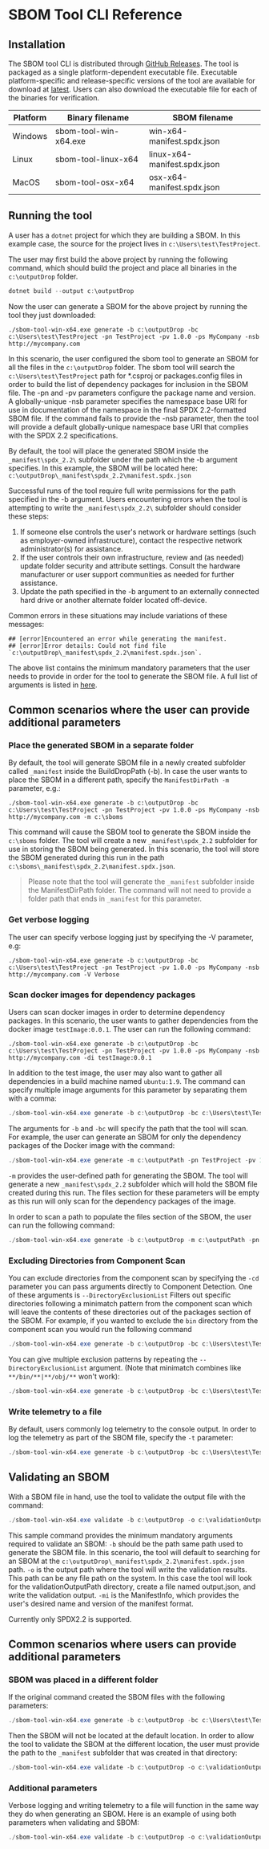 # SBOM Tool CLI Reference

## Installation

The SBOM tool CLI is distributed through [GitHub Releases](https://github.com/microsoft/sbom-tool/releases). The tool is packaged as a single platform-dependent executable file. Executable platform-specific and release-specific versions of the tool are available for download at [latest](https://github.com/microsoft/sbom-tool/releases/latest). Users can also download the executable file for each of the binaries for verification.

| Platform | Binary filename           | SBOM filename                    |
|----------|-----------------------|------------------------------|
| Windows  | sbom-tool-win-x64.exe | win-x64-manifest.spdx.json   |
| Linux    | sbom-tool-linux-x64   | linux-x64-manifest.spdx.json |
| MacOS    | sbom-tool-osx-x64     | osx-x64-manifest.spdx.json   |

## Running the tool

A user has a `dotnet` project for which they are building a SBOM. In this example case, the source for the project lives in `c:\Users\test\TestProject`.

The user may first build the above project by running the following command, which should build the project and place all binaries in the `c:\outputDrop` folder.

```powershell
dotnet build --output c:\outputDrop
```

Now the user can generate a SBOM for the above project by running the tool they just downloaded:

```shell
./sbom-tool-win-x64.exe generate -b c:\outputDrop -bc c:\Users\test\TestProject -pn TestProject -pv 1.0.0 -ps MyCompany -nsb http://mycompany.com
```

In this scenario, the user configured the sbom tool to generate an SBOM for all the files in the `c:\outputDrop` folder.  The sbom tool will search the `c:\Users\test\TestProject` path for *.csproj or packages.config files in order to build the list of dependency packages for inclusion in the SBOM file. The -pn and -pv parameters configure the package name and version.  A globally-unique -nsb parameter specifies the namespace base URI for use in documentation of the namespace in the final SPDX 2.2-formatted SBOM file.  If the command fails to provide the -nsb parameter, then the tool will provide a default globally-unique namespace base URI that complies with the SPDX 2.2 specifications.

By default, the tool will place the generated SBOM inside the `_manifest\spdx_2.2\` subfolder under the path which the -b argument specifies. In this example, the SBOM will be located here: `c:\outputDrop\_manifest\spdx_2.2\manifest.spdx.json`

Successful runs of the tool require full write permissions for the path specified in the -b argument.  Users encountering errors when the tool is attempting to write the `_manifest\spdx_2.2\` subfolder should consider these steps:

1. If someone else controls the user's network or hardware settings (such as employer-owned infrastructure), contact the respective network administrator(s) for assistance.
2. If the user controls their own infrastructure, review and (as needed) update folder security and attribute settings.  Consult the hardware manufacturer or user support communities as needed for further assistance.
3. Update the path specified in the -b argument to an externally connected hard drive or another alternate folder located off-device.

Common errors in these situations may include variations of these messages:

```text
## [error]Encountered an error while generating the manifest.
## [error]Error details: Could not find file `c:\outputDrop\_manifest\spdx_2.2\manifest.spdx.json`.
```

The above list contains the minimum mandatory parameters that the user needs to provide in order for the tool to generate the SBOM file.  A full list of arguments is listed in [here](sbom-tool-arguments.md).

## Common scenarios where the user can provide additional parameters

### Place the generated SBOM in a separate folder

By default, the tool will generate SBOM file in a newly created subfolder called `_manifest` inside the BuildDropPath (-b).  In case the user wants to place the SBOM in a different path, specify the `ManifestDirPath -m` parameter, e.g.:

```shell
./sbom-tool-win-x64.exe generate -b c:\outputDrop -bc c:\Users\test\TestProject -pn TestProject -pv 1.0.0 -ps MyCompany -nsb http://mycompany.com -m c:\sboms
```

This command will cause the SBOM tool to generate the SBOM inside the `c:\sboms` folder. The tool will create a new `_manifest\spdx_2.2` subfolder for use in storing the SBOM being generated. In this scenario, the tool will store the SBOM generated during this run in the path `c:\sboms\_manifest\spdx_2.2\manifest.spdx.json`.

> Please note that the tool will generate the `_manifest` subfolder inside the ManifestDirPath folder.  The command will not need to provide a folder path that ends in `_manifest` for this parameter.

### Get verbose logging

The user can specify verbose logging just by specifying the -V parameter, e.g:

```shell
./sbom-tool-win-x64.exe generate -b c:\outputDrop -bc c:\Users\test\TestProject -pn TestProject -pv 1.0.0 -ps MyCompany -nsb http://mycompany.com -V Verbose
```

### Scan docker images for dependency packages

Users can scan docker images in order to determine dependency packages.  In this scenario, the user wants to gather dependencies from the docker image `testImage:0.0.1`.  The user can run the following command:

```shell
./sbom-tool-win-x64.exe generate -b c:\outputDrop -bc c:\Users\test\TestProject -pn TestProject -pv 1.0.0 -ps MyCompany -nsb http://mycompany.com -di testImage:0.0.1
```

In addition to the test image, the user may also want to gather all dependencies in a build machine named `ubuntu:1.9`.  The command can specify multiple image arguments for this parameter by separating them with a comma:

```powershell
./sbom-tool-win-x64.exe generate -b c:\outputDrop -bc c:\Users\test\TestProject -pn TestProject -pv 1.0.0 -ps MyCompany -nsb http://mycompany.com -di testImage:0.0.1,ubuntu:1.9
```

The arguments for `-b` and `-bc` will specify the path that the tool will scan. For example, the user can generate an SBOM for only the dependency packages of the Docker image with the command:

```powershell
./sbom-tool-win-x64.exe generate -m c:\outputPath -pn TestProject -pv 1.0.0 -ps MyCompany -nsb http://mycompany.com -di testImage:0.0.1
```

`-m` provides the user-defined path for generating the SBOM. The tool will generate a new `_manifest\spdx_2.2` subfolder which will hold the SBOM file created during this run. The files section for these parameters will be empty as this run will only scan for the dependency packages of the image.

In order to scan a path to populate the files section of the SBOM, the user can run the following command:

```powershell
./sbom-tool-win-x64.exe generate -b c:\outputDrop -m c:\outputPath -pn TestProject -pv 1.0.0 -ps MyCompany -nsb http://mycompany.com -di testImage:0.0.1
```

### Excluding Directories from Component Scan

You can exclude directories from the component scan by specifying the `-cd` parameter you can pass arguments directly to Component Detection. One of these arguments is `--DirectoryExclusionList`  Filters out specific directories following a minimatch pattern from the component scan which will leave
the contents of these directories out of the packages section of the SBOM. For example, if you wanted to exclude the `bin` directory from the component scan you would run the following command

```powershell
./sbom-tool-win-x64.exe generate -b c:\outputDrop -bc c:\Users\test\TestProject -pn TestProject -pv 1.0.0 -ps MyCompany -nsb http://mycompany.com -cd "--DirectoryExclusionList **/bin/**"
```

You can give multiple exclusion patterns by repeating the `--DirectoryExclusionList` argument. (Note that minimatch combines like `**/bin/**|**/obj/**` won't work):

```powershell
./sbom-tool-win-x64.exe generate -b c:\outputDrop -bc c:\Users\test\TestProject -pn TestProject -pv 1.0.0 -ps MyCompany -nsb http://mycompany.com -cd "--DirectoryExclusionList **/bin/** --DirectoryExclusionList **/obj/**"
```

### Write telemetry to a file

By default, users commonly log telemetry to the console output. In order to log the telemetry as part of the SBOM file, specify the `-t` parameter:

```powershell
./sbom-tool-win-x64.exe generate -b c:\outputDrop -bc c:\Users\test\TestProject -pn TestProject -pv 1.0.0 -ps MyCompany -nsb http://mycompany.com -t c:\telemetry
```

## Validating an SBOM

With a SBOM file in hand, use the tool to validate the output file with the command:

```powershell
./sbom-tool-win-x64.exe validate -b c:\outputDrop -o c:\validationOutputPath\output.json -mi SPDX:2.2
```

This sample command provides the minimum mandatory arguments required to validate an SBOM:
     `-b` should be the path same path used to generate the SBOM file.
     In this scenario, the tool will default to searching for an SBOM at the `c:\outputDrop\_manifest\spdx_2.2\manifest.spdx.json` path.
     `-o` is the output path where the tool will write the validation results. This path can be any file path on the system. In this case the tool will look for the validationOutputPath directory, create a file named output.json, and write the validation output.
     `-mi` is the ManifestInfo, which provides the user's desired name and version of the manifest format.

Currently only SPDX2.2 is supported.

## Common scenarios where users can provide additional parameters

### SBOM was placed in a different folder

If the original command created the SBOM files with the following parameters:

```powershell
./sbom-tool-win-x64.exe generate -b c:\outputDrop -bc c:\Users\test\TestProject -pn TestProject -pv 1.0.0 -ps MyCompany -nsb http://mycompany.com -m c:\sboms
```

Then the SBOM will not be located at the default location. In order to allow the tool to validate the SBOM at the different location, the user must provide the path to the `_manifest` subfolder that was created in that directory:

```powershell
./sbom-tool-win-x64.exe validate -b c:\outputDrop -o c:\validationOutputPath\output.json -mi SPDX:2.2 -m c:\sboms\_manifest
```

### Additional parameters

Verbose logging and writing telemetry to a file will function in the same way they do when generating an SBOM. Here is an example of using both parameters when validating and SBOM:

```powershell
./sbom-tool-win-x64.exe validate -b c:\outputDrop -o c:\validationOutputPath\output.json -mi SPDX:2.2 -t c:\telemetry -V verbose
```

